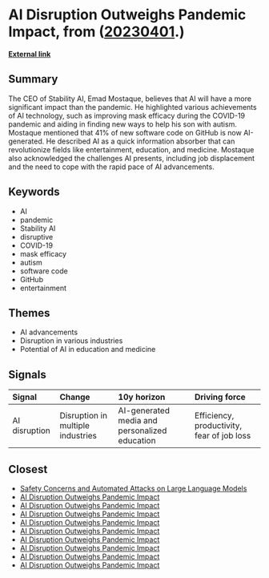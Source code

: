 # __AI Disruption Outweighs Pandemic Impact__, from ([20230401](https://kghosh.substack.com/p/20230401).)

__[External link](https://www.goldmansachs.com/insights/pages/stability-ai-ceo-says-ai-will-prove-more-disruptive-than-the-pandemic.html)__



## Summary

The CEO of Stability AI, Emad Mostaque, believes that AI will have a more significant impact than the pandemic. He highlighted various achievements of AI technology, such as improving mask efficacy during the COVID-19 pandemic and aiding in finding new ways to help his son with autism. Mostaque mentioned that 41% of new software code on GitHub is now AI-generated. He described AI as a quick information absorber that can revolutionize fields like entertainment, education, and medicine. Mostaque also acknowledged the challenges AI presents, including job displacement and the need to cope with the rapid pace of AI advancements.

## Keywords

* AI
* pandemic
* Stability AI
* disruptive
* COVID-19
* mask efficacy
* autism
* software code
* GitHub
* entertainment

## Themes

* AI advancements
* Disruption in various industries
* Potential of AI in education and medicine

## Signals

| Signal        | Change                            | 10y horizon                                   | Driving force                              |
|:--------------|:----------------------------------|:----------------------------------------------|:-------------------------------------------|
| AI disruption | Disruption in multiple industries | AI-generated media and personalized education | Efficiency, productivity, fear of job loss |

## Closest

* [Safety Concerns and Automated Attacks on Large Language Models](74c58b0ca359725b4a116ff765656c7c)
* [AI Disruption Outweighs Pandemic Impact](283ff70c63aed09ef2b0613f6acc2eb9)
* [AI Disruption Outweighs Pandemic Impact](283ff70c63aed09ef2b0613f6acc2eb9)
* [AI Disruption Outweighs Pandemic Impact](283ff70c63aed09ef2b0613f6acc2eb9)
* [AI Disruption Outweighs Pandemic Impact](283ff70c63aed09ef2b0613f6acc2eb9)
* [AI Disruption Outweighs Pandemic Impact](283ff70c63aed09ef2b0613f6acc2eb9)
* [AI Disruption Outweighs Pandemic Impact](283ff70c63aed09ef2b0613f6acc2eb9)
* [AI Disruption Outweighs Pandemic Impact](283ff70c63aed09ef2b0613f6acc2eb9)
* [AI Disruption Outweighs Pandemic Impact](283ff70c63aed09ef2b0613f6acc2eb9)
* [AI Disruption Outweighs Pandemic Impact](283ff70c63aed09ef2b0613f6acc2eb9)